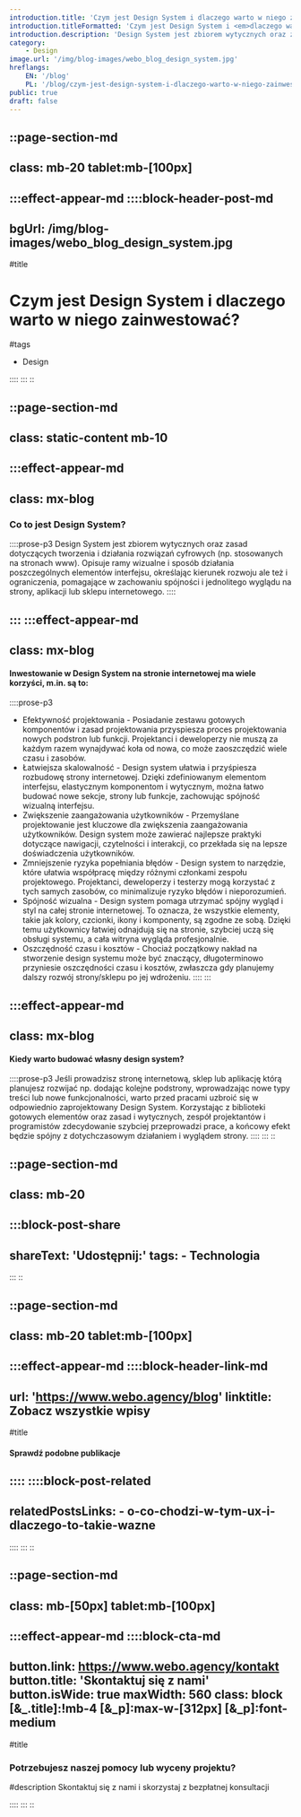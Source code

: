 ```yaml
---
introduction.title: 'Czym jest Design System i dlaczego warto w niego zainwestować?'
introduction.titleFormatted: 'Czym jest Design System i <em>dlaczego warto w niego zainwestować?</em>'
introduction.description: 'Design System jest zbiorem wytycznych oraz zasad dotyczących tworzenia i działania rozwiązań cyfrowych (np. stosowanych na stronach www).'
category:
    - Design
image.url: '/img/blog-images/webo_blog_design_system.jpg'
hreflangs:
    EN: '/blog'
    PL: '/blog/czym-jest-design-system-i-dlaczego-warto-w-niego-zainwestowac'
public: true
draft: false
---
```



::page-section-md
---
class: mb-20 tablet:mb-[100px]
---
:::effect-appear-md
::::block-header-post-md
---
bgUrl: /img/blog-images/webo_blog_design_system.jpg
---

#title
# Czym jest Design System i dlaczego warto w niego zainwestować?

#tags
- Design

::::
:::
::

::page-section-md
---
class: static-content mb-10
---
:::effect-appear-md
---
class: mx-blog
---

### **Co to jest Design System?**

::::prose-p3
Design System jest zbiorem wytycznych oraz zasad dotyczących tworzenia i działania rozwiązań cyfrowych (np. stosowanych na stronach www). Opisuje ramy wizualne i sposób działania poszczególnych elementów interfejsu, określając kierunek rozwoju ale też i ograniczenia, pomagające w zachowaniu spójności i jednolitego wyglądu na strony, aplikacji lub sklepu internetowego.
::::

:::
:::effect-appear-md
---
class: mx-blog
---

#### **Inwestowanie w Design System na stronie internetowej ma wiele korzyści, m.in. są to:**

::::prose-p3
- Efektywność projektowania - Posiadanie zestawu gotowych komponentów i zasad projektowania przyspiesza proces projektowania nowych podstron lub funkcji. Projektanci i deweloperzy nie muszą za każdym razem wynajdywać koła od nowa, co może zaoszczędzić wiele czasu i zasobów.
- Łatwiejsza skalowalność - Design system ułatwia i przyśpiesza rozbudowę strony internetowej. Dzięki zdefiniowanym elementom interfejsu, elastycznym komponentom i wytycznym, można łatwo budować nowe sekcje, strony lub funkcje, zachowując spójność wizualną interfejsu.
- Zwiększenie zaangażowania użytkowników - Przemyślane projektowanie jest kluczowe dla zwiększenia zaangażowania użytkowników. Design system może zawierać najlepsze praktyki dotyczące nawigacji, czytelności i interakcji, co przekłada się na lepsze doświadczenia użytkowników.
- Zmniejszenie ryzyka popełniania błędów - Design system to narzędzie, które ułatwia współpracę między różnymi członkami zespołu projektowego. Projektanci, deweloperzy i testerzy mogą korzystać z tych samych zasobów, co minimalizuje ryzyko błędów i nieporozumień.
- Spójność wizualna - Design system pomaga utrzymać spójny wygląd i styl na całej stronie internetowej. To oznacza, że wszystkie elementy, takie jak kolory, czcionki, ikony i komponenty, są zgodne ze sobą. Dzięki temu użytkownicy łatwiej odnajdują się na stronie, szybciej uczą się obsługi systemu, a cała witryna wygląda profesjonalnie.
- Oszczędność czasu i kosztów - Chociaż początkowy nakład na stworzenie design systemu może być znaczący, długoterminowo przyniesie oszczędności czasu i kosztów, zwłaszcza gdy planujemy dalszy rozwój strony/sklepu po jej wdrożeniu.
::::
:::

:::effect-appear-md
---
class: mx-blog
---

#### **Kiedy warto budować własny design system?**

::::prose-p3
Jeśli prowadzisz stronę internetową, sklep lub aplikację którą planujesz rozwijać np. dodając kolejne podstrony, wprowadzając nowe typy treści lub nowe funkcjonalności, warto przed pracami uzbroić się w odpowiednio zaprojektowany Design System. Korzystając z biblioteki gotowych elementów oraz zasad i wytycznych, zespół projektantów i programistów zdecydowanie szybciej przeprowadzi prace, a końcowy efekt będzie spójny z dotychczasowym działaniem i wyglądem strony.
::::
:::
::

::page-section-md
---
class: mb-20
---
:::block-post-share
---
shareText: 'Udostępnij:'
tags:
    - Technologia
---

:::
::

::page-section-md
---
class: mb-20 tablet:mb-[100px]
---
:::effect-appear-md
::::block-header-link-md
---
url: 'https://www.webo.agency/blog'
linktitle: Zobacz wszystkie wpisy
---

#title
#### Sprawdź podobne publikacje

::::
::::block-post-related
---
relatedPostsLinks:
    - o-co-chodzi-w-tym-ux-i-dlaczego-to-takie-wazne
---
::::
:::
::


::page-section-md
---
class: mb-[50px] tablet:mb-[100px]
---
:::effect-appear-md
::::block-cta-md
---
button.link: https://www.webo.agency/kontakt
button.title: 'Skontaktuj się z nami'
button.isWide: true
maxWidth: 560
class: block [&_.title]:!mb-4 [&_p]:max-w-[312px] [&_p]:font-medium
---

#title
### Potrzebujesz naszej pomocy lub wyceny projektu?

#description
Skontaktuj się z nami i skorzystaj z bezpłatnej konsultacji

::::
:::
::